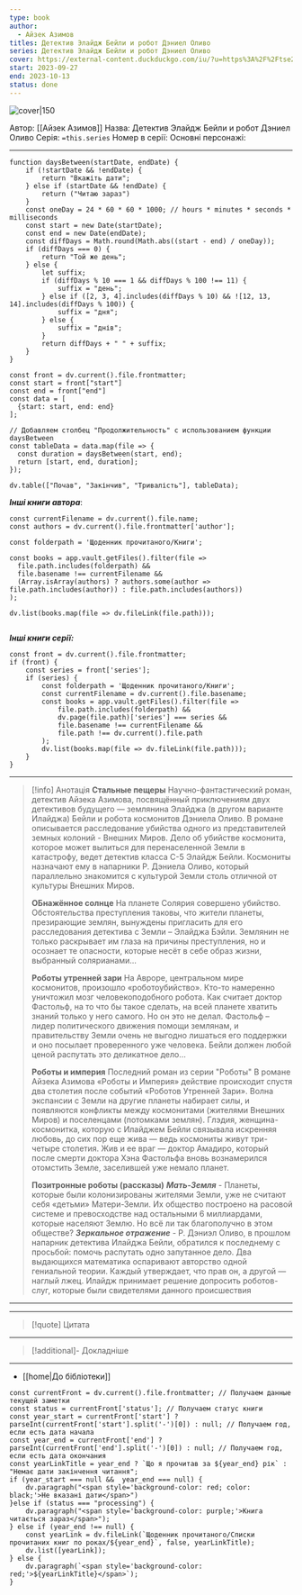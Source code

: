 ```yaml
---
type: book
author:
  - Айзек Азимов
titles: Детектив Элайдж Бейли и робот Дэниел Оливо
series: Детектив Элайдж Бейли и робот Дэниел Оливо
cover: https://external-content.duckduckgo.com/iu/?u=https%3A%2F%2Ftse2.mm.bing.net%2Fth%3Fid%3DOIP.qIXwfAYIMW9YIiiWJ3QNoQHaLH%26pid%3DApi&f=1&ipt=3bbf15bc347bc1976dcfa055d22ec6742ff1abfba062e001a0fce0fcd544116d&ipo=images
start: 2023-09-27
end: 2023-10-13
status: done
---
```

![cover|150](Айзек%20Азимов%20-%20Детектив%20Элайдж%20Бейли%20и%20робот%20Дэниел%20Оливо.jpg)

Автор: [[Айзек Азимов]]
Назва: Детектив Элайдж Бейли и робот Дэниел Оливо
Серія:  `=this.series`
Номер в серії:
Основні персонажі:

---
```dataviewjs
function daysBetween(startDate, endDate) {
	if (!startDate && !endDate) { 
		return "Вкажіть дати"; 
	} else if (startDate && !endDate) {
		return ("Читаю зараз")
	}
	const oneDay = 24 * 60 * 60 * 1000; // hours * minutes * seconds * milliseconds
	const start = new Date(startDate);
	const end = new Date(endDate);
	const diffDays = Math.round(Math.abs((start - end) / oneDay));
	if (diffDays === 0) {
		return "Той же день";   
	} else {
		let suffix;     
	    if (diffDays % 10 === 1 && diffDays % 100 !== 11) {
		    suffix = "день";     
	    } else if ([2, 3, 4].includes(diffDays % 10) && ![12, 13, 14].includes(diffDays % 100)) {
			suffix = "дня";     
		} else {       
			suffix = "днів";     
		}          
		return diffDays + " " + suffix;   
	} 
}  

const front = dv.current().file.frontmatter;
const start = front["start"]
const end = front["end"]
const data = [
  {start: start, end: end}
];

// Добавляем столбец "Продолжительность" с использованием функции daysBetween
const tableData = data.map(file => {
  const duration = daysBetween(start, end);
  return [start, end, duration];
});

dv.table(["Почав", "Закінчив", "Тривалість"], tableData);
```

***Інші книги автора***:
```dataviewjs
const currentFilename = dv.current().file.name;
const authors = dv.current().file.frontmatter['author'];

const folderpath = 'Щоденник прочитаного/Книги';

const books = app.vault.getFiles().filter(file =>
  file.path.includes(folderpath) &&
  file.basename !== currentFilename &&
  (Array.isArray(authors) ? authors.some(author => file.path.includes(author)) : file.path.includes(authors))
);

dv.list(books.map(file => dv.fileLink(file.path)));


```
***Інші книги серії:***
```dataviewjs
const front = dv.current().file.frontmatter;
if (front) {
	const series = front['series'];
	if (series) {
		const folderpath = 'Щоденник прочитаного/Книги';
		const currentFilename = dv.current().file.basename;
		const books = app.vault.getFiles().filter(file =>  
			file.path.includes(folderpath) && 
			dv.page(file.path)['series'] === series && 
			file.basename !== currentFilename &&
			file.path !== dv.current().file.path 
		);
		dv.list(books.map(file => dv.fileLink(file.path)));
	}
}

```

---
>[!info] Анотація
>**Стальные пещеры**
>Научно-фантастический роман, детектив Айзека Азимова, посвящённый приключениям двух детективов будущего — землянина Элайджа (в другом варианте Илайджа) Бейли и робота космонитов Дэниела Оливо.
>В романе описывается расследование убийства одного из представителей земных колоний - Внешних Миров. Дело об убийстве космонита, которое может вылиться для перенаселенной Земли в катастрофу, ведет детектив класса С-5 Элайдж Бейли. Космониты назначают ему в напарники Р. Дэниела Оливо, который параллельно знакомится с культурой Земли столь отличной от культуры Внешних Миров.
>
>**ОБнажённое солнце**
>На планете Солярия совершено убийство. Обстоятельства преступления таковы, что жители планеты, презирающие землян, вынуждены пригласить для его расследования детектива с Земли – Элайджа Бэйли. Землянин не только раскрывает им глаза на причины преступления, но и осознает те опасности, которые несёт в себе образ жизни, выбранный солярианами…
>
>**Роботы утренней зари**
>На Авроре, центральном мире космонитов, произошло «роботоубийство». Кто-то намеренно уничтожил мозг человекоподобного робота. Как считает доктор Фастольф, на то что бы такое сделать, на всей планете хватить знаний только у него самого. Но он это не делал. Фастольф – лидер политического движения помощи землянам, и правительству Земли очень не выгодно лишаться его поддержки и оно посылает проверенного уже человека. Бейли должен любой ценой распутать это деликатное дело…
>
>**Роботы и империя**
>Последний роман из серии "Роботы"
>В романе Айзека Азимова «Роботы и Империя» действие происходит спустя два столетия после событий «Роботов Утренней Зари».
>Волна экспансии с Земли на другие планеты набирает силы, и появляются конфликты между космонитами (жителями Внешних Миров) и поселенцами (потомками землян). Глэдия, женщина-космонитка, которую с Илайджем Бейли связывала искренняя любовь, до сих пор еще жива — ведь космониты живут три-четыре столетия. Жив и ее враг — доктор Амадиро, который после смерти доктора Хэна Фастольфа вновь вознамерился отомстить Земле, заселившей уже немало планет.
>
>**Позитронные роботы (рассказы)**
>***Мать-Земля*** - Планеты, которые были колонизированы жителями Земли, уже не считают себя «детьми» Матери-Земли. Их общество построено на расовой системе и превосходстве над остальными 6 миллиардами, которые населяют Землю. Но всё ли так благополучно в этом обществе?
>***Зеркальное отражение*** - Р. Дэниэл Оливо, в прошлом напарник детектива Илайджа Бейли, обратился к последнему с просьбой: помочь распутать одно запутанное дело. Два выдающихся математика оспаривают авторство одной гениальной теории. Каждый утверждает, что прав он, а другой — наглый лжец. Илайдж принимает решение допросить роботов-слуг, которые были свидетелями данного происшествия

___

****
>[!quote] Цитата

****
>[!additional]- Докладніше

****

- [[home|До бібліотеки]]

```dataviewjs
const currentFront = dv.current().file.frontmatter; // Получаем данные текущей заметки 
const status = currentFront['status']; // Получаем статус книги 
const year_start = currentFront['start'] ? parseInt(currentFront['start'].split('-')[0]) : null; // Получаем год, если есть дата начала 
const year_end = currentFront['end'] ? parseInt(currentFront['end'].split('-')[0]) : null; // Получаем год, если есть дата окончания 
const yearLinkTitle = year_end ? `Що я прочитав за ${year_end} рік` : "Немає дати закінчення читання"; 
if (year_start === null &&  year_end === null) {
	dv.paragraph("<span style='background-color: red; color: black;'>Не вказані дати</span>")
}else if (status === "processing") { 
	dv.paragraph("<span style='background-color: purple;'>Книга читається зараз</span>");
} else if (year_end !== null) { 
	const yearLink = dv.fileLink(`Щоденник прочитаного/Списки прочитаних книг по роках/${year_end}`, false, yearLinkTitle); 
	dv.list([yearLink]); 
} else { 
	dv.paragraph(`<span style='background-color: red;'>${yearLinkTitle}</span>`);
}
```